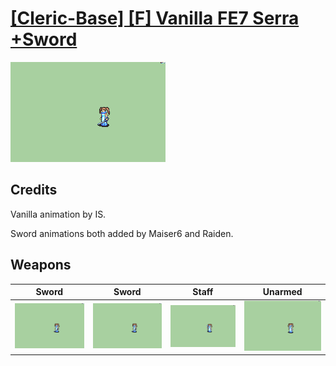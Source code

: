 # [\[Cleric-Base\] \[F\] Vanilla FE7 Serra +Sword](./)

<img src="./1.%20Sword%20(Heartseeker)/Sword_000.png" alt="[Cleric-Base] [F] Vanilla FE7 Serra +Sword standing" />

## Credits

Vanilla animation by IS.

Sword animations both added by Maiser6 and Raiden.

## Weapons


|Sword |Sword |Staff |Unarmed |
|  :---: | :---: | :---: | :---: |
| <img alt="Sword animation" src="./1.%20Sword%20(Heartseeker)/Sword.gif" /> | <img alt="Sword animation" src="./1.%20Sword%20(Prayer)/Sword.gif" /> | <img alt="Staff animation" src="./7.%20Staff/Staff.gif" /> | <img alt="Unarmed animation" src="./8.%20Unarmed/Unarmed.gif" /> |
